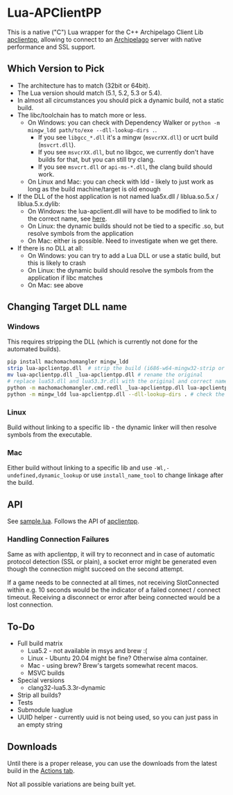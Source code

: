 # Lua-APClientPP

This is a native ("C") Lua wrapper for the C++ Archipelago Client Lib
[apclientpp](https://github.com/black-sliver/apclientpp),
allowing to connect to an [Archipelago](https://archipelago.gg/) server with native performance and SSL support.


## Which Version to Pick

* The architecture has to match (32bit or 64bit).
* The Lua version should match (5.1, 5.2, 5.3 or 5.4).
* In almost all circumstances you should pick a dynamic build, not a static build.
* The libc/toolchain has to match more or less.
  * On Windows: you can check with Dependency Walker or `python -m mingw_ldd path/to/exe --dll-lookup-dirs .`.
    * If you see `libgcc_*.dll` it's a mingw (`msvcrXX.dll`) or ucrt build (`msvcrt.dll`).
    * If you see `msvcrXX.dll`, but no libgcc, we currently don't have builds for that, but you can still try clang.
    * If you see `msvcrt.dll` or `api-ms-*.dll`, the clang build should work.
  * On Linux and Mac: you can check with ldd - likely to just work as long as the build machine/target is old enough
* If the DLL of the host application is not named lua5x.dll / liblua.so.5.x / liblua.5.x.dylib:
  * On Windows: the lua-apclient.dll will have to be modified to link to the correct name, see [here](#changing-target-dll-name).
  * On Linux: the dynamic builds should not be tied to a specific .so, but resolve symbols from the application
  * On Mac: either is possible. Need to investigate when we get there.
* If there is no DLL at all:
  * On Windows: you can try to add a Lua DLL or use a static build, but this is likely to crash
  * On Linux: the dynamic build should resolve the symbols from the application if libc matches
  * On Mac: see above


## Changing Target DLL name

### Windows

This requires stripping the DLL (which is currently not done for the automated builds).

```bash
pip install machomachomangler mingw_ldd
strip lua-apclientpp.dll  # strip the build (i686-w64-mingw32-strip or whatever)
mv lua-apclientpp.dll _lua-apclientpp.dll # rename the original
# replace lua53.dll and lua53.3r.dll with the original and correct names below
python -m machomachomangler.cmd.redll _lua-apclientpp.dll lua-apclientpp.dll lua53.dll Lua5.3.3r.dll
python -m mingw_ldd lua-apclientpp.dll --dll-lookup-dirs . # check the result, or use Dependency Walker
```

### Linux

Build without linking to a specific lib - the dynamic linker will then resolve symbols from the executable.

### Mac

Either build without linking to a specific lib and use `-Wl,-undefined,dynamic_lookup`
or use `install_name_tool` to change linkage after the build.


## API

See [sample.lua](https://github.com/black-sliver/lua-apclientpp/blob/main/sample.lua).
Follows the API of [apclientpp](https://github.com/black-sliver/apclientpp).

### Handling Connection Failures

Same as with apclientpp, it will try to reconnect and in case of automatic protocol detection (SSL or plain), a socket
error might be generated even though the connection might succeed on the second attempt.

If a game needs to be connected at all times, not receiving SlotConnected within e.g. 10 seconds would be the indicator
of a failed connect / connect timeout. Receiving a disconnect or error after being connected would be a lost connection.


## To-Do

* Full build matrix
  * Lua5.2 - not available in msys and brew :(
  * Linux - Ubuntu 20.04 might be fine? Otherwise alma container.
  * Mac - using brew? Brew's targets somewhat recent macos.
  * MSVC builds
* Special versions
  * clang32-lua5.3.3r-dynamic
* Strip all builds?
* Tests
* Submodule luaglue
* UUID helper - currently uuid is not being used, so you can just pass in an empty string


## Downloads

Until there is a proper release, you can use the downloads from the latest build in the
[Actions tab](https://github.com/black-sliver/lua-apclientpp/actions).

Not all possible variations are being built yet.
